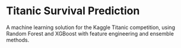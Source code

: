 # Titanic Survival Prediction
 A machine learning solution for the Kaggle Titanic competition, using Random Forest and XGBoost with feature engineering and ensemble methods.
